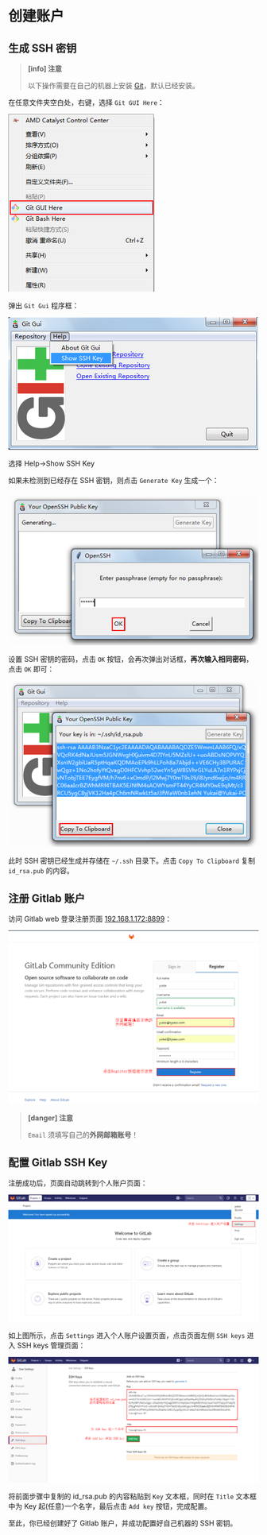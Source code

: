 # 创建账户

## 生成 SSH 密钥

> **[info] 注意**
>
> 以下操作需要在自己的机器上安装 [Git](https://git-scm.com/)，默认已经安装。

在任意文件夹空白处，右键，选择 `Git GUI Here`：

![](/assets/gitgui.png)

弹出 `Git Gui` 程序框：

![](/assets/show-ssh.png)

选择 Help->Show SSH Key

如果未检测到已经存在 SSH 密钥，则点击 `Generate Key` 生成一个：

 ![](/assets/generate-ssh.png) 
 
设置 SSH 密钥的密码，点击 `OK` 按钮，会再次弹出对话框，**再次输入相同密码**，点击 `OK` 即可：

![](/assets/copy-ssh.png)

此时 SSH 密钥已经生成并存储在 `~/.ssh` 目录下。点击 `Copy To Clipboard` 复制 `id_rsa.pub` 的内容。

## 注册 Gitlab 账户

访问 Gitlab web 登录注册页面 [192.168.1.172:8899](http://192.168.1.172:8899/users/sign_in)：

![](/assets/register.png)

> **[danger] 注意**
>
> `Email` 须填写自己的**外网邮箱账号**！

## 配置 Gitlab SSH Key

注册成功后，页面自动跳转到个人账户页面：

![](/assets/settings.png)

如上图所示，点击 `Settings` 进入个人账户设置页面，点击页面左侧 `SSH keys` 进入 SSH keys 管理页面：

![](/assets/add-sshkey.png)

将前面步骤中复制的 id_rsa.pub 的内容粘贴到 `Key` 文本框，同时在 `Title` 文本框中为 Key 起(任意)一个名字，最后点击 `Add key` 按钮，完成配置。

至此，你已经创建好了 Gitlab 账户，并成功配置好自己机器的 SSH 密钥。
